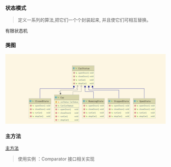 ### 状态模式
> 定义一系列的算法,把它们一个个封装起来, 并且使它们可相互替换。 

有限状态机

### 类图
![类图](state.png)

### 主方法
[主方法](./code/Main.java)

> 使用实例 ：Comparator 接口相关实现 